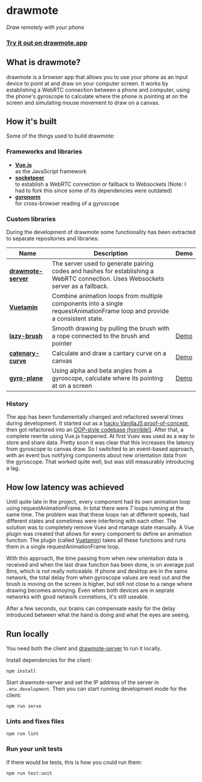 # drawmote
*Draw remotely with your phone*

### **[Try it out on drawmote.app](https://drawmote.app)**

## What is drawmote?
drawmote is a browser app that allows you to use your phone as an input device
to point at and draw on your computer screen. It works by establishing a WebRTC
connection between a phone and computer, using the phone's gyroscope to calculate
where the phone is pointing at on the screen and simulating mouse movement to
draw on a canvas.

## How it's built
Some of the things used to build drawmote:

### Frameworks and libraries
- **[Vue.js](https://github.com/vuejs/vue)**\
  as the JavaScript framework
- **[socketpeer](https://github.com/dulnan/socketpeer)**\
  to establish a WebRTC connection or fallback to Websockets (Note: I had to fork this since some of its dependencies were outdated)
- **[gyronorm](https://github.com/dorukeker/gyronorm.js)**\
  for cross-browser reading of a gyroscope

### Custom libraries
During the development of drawmote some functionality has been extracted to
separate repositories and libraries:

| Name | Description | Demo |
| ------------- | ------------- | ------------- |
| **[drawmote-server](https://github.com/dulnan/drawmote-server)** | The server used to generate pairing codes and hashes for establishing a WebRTC connection. Uses Websockets server as a fallback. | |
| **[Vuetamin](https://github.com/dulnan/vuetamin)** | Combine animation loops from multiple components into a single requestAnimationFrame loop and provide a consistent state. | |
| **[lazy-brush](https://github.com/dulnan/lazy-brush)** | Smooth drawing by pulling the brush with a rope connected to the brush and pointer | [Demo](https://lazybrush.dulnan.net) |
| **[catenary-curve](https://github.com/dulnan/catenary-curve)** | Calculate and draw a cantary curve on a canvas | [Demo](https://lazybrush.dulnan.net) |
| **[gyro-plane](https://github.com/dulnan/gyro-plane)** | Using alpha and beta angles from a gyroscope, calculate where its pointing at on a screen | [Demo](https://dulnan.net/var/gyro-plane) |

### History
The app has been fundamentally changed and refactored several times during
development. It started out as a [hacky VanillaJS proof-of-concept](https://github.com/dulnan/drawmote-server/tree/f7fa7327cec66f5647fbd948d3e31eeb5cf8cf02), then got
refactored into an [OOP-style codebase (horrible!)](https://github.com/dulnan/drawmote-server/tree/07334b0e5c2909eb67ef5476e4ac19c4727ec514). After that, a complete rewrite using
Vue.js happened. At first Vuex was used as a way to store and share data.
Pretty soon it was clear that this increases the latency from gyroscope to
canvas draw. So I switched to an event-based approach, with an event bus
notifying components about new orientation data from the gyroscope. That worked
quite well, but was still measurably introducing a lag.

## How low latency was achieved
Until quite late in the project, every component had its own animation loop
using requestAnimationFrame. In total there were 7 loops running at the same
time. The problem was that these loops ran at different speeds, had different
states and sometimes were interfering with each other. The solution was to
completely remove Vuex and manage state manually. A Vue plugin was created that
allows for every component to define an animation function. The plugin (called
[Vuetamin](https://github.com/dulnan/vuetamin)) takes all these functions and
runs them in a single requestAnimationFrame loop.

With this approach, the time passing from when new orientation data is received
and when the last draw function has been done, is on average just 8ms, which is
not really noticeable. If phone and desktop are in the same network, the total
delay from when gyroscope values are read out and the brush is moving on the
screen is higher, but still not close to a range where drawing becomes annoying.
Even when both devices are in seprate networks with good network connetions,
it's still useable.

After a few seconds, our brains can compensate easily for the delay introduced
between what the hand is doing and what the eyes are seeing.

## Run locally
You need both the client and
[drawmote-server](https://github.com/dulnan/drawmote-server) to run it locally.

Install dependencies for the client:
```
npm install
```

Start drawmote-server and  set the IP address of the server in `.env.development`.
Then you can start running development mode for the client:
```
npm run serve
```

### Lints and fixes files
```
npm run lint
```

### Run your unit tests
If there would be tests, this is how you could run them:
```
npm run test:unit
```
